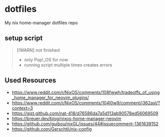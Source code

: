 # dotfiles
My nix home-manager dotfiles repo

## setup script

> [!WARN] not finished
> - only Pop!_OS for now
> - running script multiple times creates errors

## Used Resources
- https://www.reddit.com/r/NixOS/comments/108fwwh/tradeoffs_of_using_home_manager_for_neovim_plugins/
- https://www.reddit.com/r/NixOS/comments/104l0w9/comment/j362asl/?context=3
- https://gist.github.com/nat-418/d76586da7a5d113ab90578ed56069509
- https://breuer.dev/blog/nixos-home-manager-neovim
- https://github.com/guibou/nixGL/issues/44#issuecomment-1361639152
- https://github.com/Gerschtli/nix-config